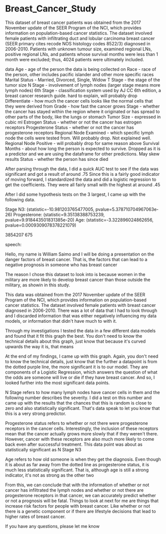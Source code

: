 # Breast_Cancer_Study

This dataset of breast cancer patients was obtained from the 2017 November update of the SEER Program of the NCI, which provides information on population-based cancer statistics. The dataset involved female patients with infiltrating duct and lobular carcinoma breast cancer (SEER primary cites recode NOS histology codes 8522/3) diagnosed in 2006-2010. Patients with unknown tumour size, examined regional LNs, positive regional LNs, and patients whose survival months were less than 1 month were excluded; thus, 4024 patients were ultimately included.

data
Age - age of the person the data is being collected on
Race - race of the person, other includes pacific islander and other more specific races
Marital Status - Married, Divorced, Single, Widow
T Stage - the stage of the tumor size
N Stage - involvement of lymph nodes (larger stage means more lymph nodes)
6th Stage - classification system used by AJ CC 6th edition, a breast cancer research guide. hard to explain, will probably drop
Differentiate - how much the cancer cells looks like the normal cells that they were derived from
Grade - how fast the cancer grows
Stage - whether the cancer has stayed within the region where it originated or has spread to other parts of the body, like the lungs or stomach
Tumor Size - expressed in cubic ml
Estrogen Status - whether or not the cancer has estrogen receptors
Progesterone Status - whether or not the cancer has progesterone receptors
Regional Node Examined - which specific lymph node the cells were tested from. Will probably drop. Not explained well.
Regional Node Positive - will probably drop for same reason above
Survival Months - about how long the person is expected to survive. Dropped as it is a predictor and we are using the dataframe for other predictions. May skew results
Status - whether the person has since died

After parsing through the data, I did a quick AUC test to see if the data was significant and got a result of around .75
Since this is a fairly good indicator of moving forward, I standardized the data and did a logistic regression to get the coefficients. They were all fairly small with the highest at around .45

After I did some hypothesis tests on the 3 largest, I came up with the following data.

Stage N3: (statistic=-10.981203765477005, pvalue=5.378710704967063e-26)
Progesterone: (statistic=9.35138388753239, pvalue=9.918443501831385e-20)
Age: (statistic=-3.322896024862656, pvalue=0.0009309078378221079)

3854207 675

speech:

Hello, my name is William Saimo and I will be doing a presentation on the danger factors of breast cancer. That is, the factors that can lead to a negative prognosis in someone who has breast cancer

The reason I chose this dataset to look into is because women in the military are more likely to develop breast cancer than those outside the military, as showin in this study.

This data was obtained from the 2017 November update of the SEER Program of the NCI, which provides information on population-based cancer statistics. The dataset involved female patients with breast cancer diagnosed in 2006-2010. There was a lot of data that I had to look through and I discarded information that was either negatively influencing my data models, or information that didn't have much to with it.

Through my investigations I tested the data in a few different data models and found that it fit this graph the best. You don't need to know the technical details about this graph, just know that because it's curved upwards the way it is, that means

At the end of my findings, I came up with this graph. Again, you don't need to know the technical details, just know that the further a datapoint is from the dotted purple line, the more significant it is to our model. They are components of a Logistic Regression, which answers the question of what the odds are someone will live or die if they have breast cancer. And so, I looked further into the most significant data points.

N Stage refers to how many lymph nodes have cancer cells in them and the following number describes the severity. I did a test on this number and came up with the results that the chances that this is random is close to zero and also statistically significant. That's data speak to let you know that this is a very strong predictor.

Progesterone status refers to whether or not there were progesterone receptors in the cancer cells. Interestingly, the inclusion of these receptors mean that the cancer actually grows more slowly that if they weren't there. However, cancer with these receptors are also much more likely to come back even after successful treatment. This data point was about as statistically significant as N Stage N3

Age refers to how old someone is when they get the diagnosis. Even though it is about as far away from the dotted line as progesterone status, it is much less statistically significant. That is, although age is still a strong indicator, it's not as strong as the other two

From this, we can conclude that with the information of whether or not cancer has infiltrated the lymph nodes and whether or not there are progesterone receptors in that cancer, we can accurately predict whether or not a prognosis will be fatal. Things to look at next for me are things that increase risk factors for people with breast cancer. Like whether or not there is a genetic component or if there are lifestyle decisions that lead to higher rates of breast cancer.

If you have any questions, please let me know